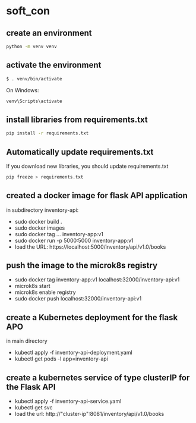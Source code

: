 # soft_con

## create an environment 

```bash
python -m venv venv
```

## activate the environment
```bash
$ . venv/bin/activate
```
On Windows:
```bash
venv\Scripts\activate
```

## install libraries from requirements.txt

```bash
pip install -r requirements.txt
```

## Automatically update requirements.txt

If you download new libraries, you should update requirements.txt

```bash
pip freeze > requirements.txt 
```

## created a docker image for flask API application

in subdirectory inventory-api:
- sudo docker build . 
- sudo docker images 
- sudo docker tag ... inventory-app:v1 
- sudo docker run -p 5000:5000 inventory-app:v1 
- load the URL: https://localhost:5000/inventory/api/v1.0/books

## push the image to the microk8s registry

- sudo docker tag inventory-app:v1 localhost:32000/inventory-api:v1
- microk8s start
- microk8s enable registry
- sudo docker push localhost:32000/inventory-api:v1

## create a Kubernetes deployment for the flask APO

in main directory
- kubectl apply -f inventory-api-deployment.yaml
- kubectl get pods -l app=inventory-api

## create a kubernetes service of type clusterIP for the Flask API
- kubectl apply -f inventory-api-service.yaml
- kubectl get svc
- load the url: http://"cluster-ip":8081/inventory/api/v1.0/books


